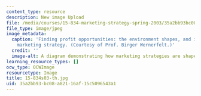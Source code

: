 ```yaml
---
content_type: resource
description: New image Upload
file: /media/courses/15-834-marketing-strategy-spring-2003/35a2bb93bc08a82116af15c5096543a1_15-834s03-th.jpg
file_type: image/jpeg
image_metadata:
  caption: 'Finding profit opportunities: the environment shapes, and is shaped by,
    marketing strategy. (Courtesy of Prof. Birger Wernerfelt.)'
  credit: ''
  image-alt: A diagram demonstrating how marketing strategies are shaped by environment.
learning_resource_types: []
ocw_type: OCWImage
resourcetype: Image
title: 15-834s03-th.jpg
uid: 35a2bb93-bc08-a821-16af-15c5096543a1
---
```

